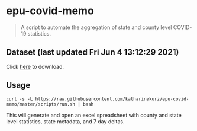# epu-covid-memo

> A script to automate the aggregation of state and county level COVID-19 statistics.

<!-- tmpl start -->

## Dataset (last updated Fri Jun  4 13:12:29 2021)

Click [here](https://covid-artifacts.s3.amazonaws.com/records/2021-6-4-131228-covid_artifact.xls) to download.

<!-- tmpl end -->

## Usage

```
curl -s -L https://raw.githubusercontent.com/katharinekurz/epu-covid-memo/master/scripts/run.sh | bash
```

This will generate and open an excel spreadsheet with county and state level statistics, state metadata, and 7 day deltas.
